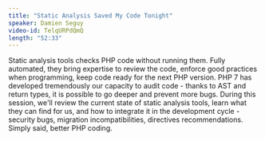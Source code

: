 ```yaml
---
title: "Static Analysis Saved My Code Tonight"
speaker: Damien Seguy
video-id: TelqURPdQmQ
length: "52:33"
---
```

Static analysis tools checks PHP code without running them. Fully automated, they bring expertise to review the code, enforce good practices when programming, keep code ready for the next PHP version. PHP 7 has developed tremendously our capacity to audit code - thanks to AST and return types, it is possible to go deeper and prevent more bugs. During this session, we'll review the current state of static analysis tools, learn what they can find for us, and how to integrate it in the development cycle - security bugs, migration incompatibilities, directives recommendations. Simply said, better PHP coding. 
